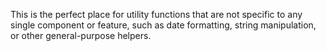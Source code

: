 This is the perfect place for utility functions that are not specific to any single component or feature, such as date formatting, string manipulation, or other general-purpose helpers.